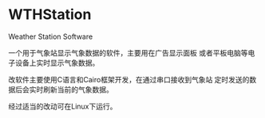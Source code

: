 # WTHStation
Weather Station Software

一个用于气象站显示气象数据的软件，主要用在广告显示面板
或者平板电脑等电子设备上实时显示气象数据。

改软件主要使用C语言和Cairo框架开发，在通过串口接收到气象站
定时发送的数据后会实时刷新当前的气象数据。

经过适当的改动可在Linux下运行。
